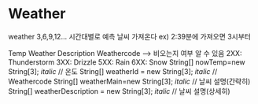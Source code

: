 # Weather
weather
3,6,9,12... 시간대별로 예측 날씨 가져온다
ex) 2:39분에 가져오면 3시부터

Temp
Weather
Description
Weathercode --> 비오는지 여부 알 수 있음
                2XX: Thunderstorm
                3XX: Drizzle
                5XX: Rain
                6XX: Snow
String[] nowTemp=new String[3];   *italic* // 온도 
String[] weatherId = new String[3];   *italic* // Weathercode
String[] weatherMain=new String[3];   *italic* // 날씨 설명(간략히)
String[] weatherDescription = new String[3];   *italic* // 날씨 설명(상세히)

